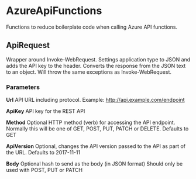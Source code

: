 # AzureApiFunctions

Functions to reduce boilerplate code when calling Azure API functions.

## ApiRequest

Wrapper around Invoke-WebRequest.
Settings application type to JSON and adds the API key to the header.
Converts the response from the JSON text to an object.
Will throw the same exceptions as Invoke-WebRequest.

### Parameters

**Url**
API URL including protocol.
Example: http://api.example.com/endpoint

**ApiKey**
API key for the REST API

**Method**
Optional HTTP method (verb) for accessing the API endpoint.
Normally this will be one of GET, POST, PUT, PATCH or DELETE.
Defaults to GET

**ApiVersion**
Optional, changes the API version passed to the API as part of the URL.
Defaults to 2017-11-11

**Body**
Optional hash to send as the body (in JSON format)
Should only be used with POST, PUT or PATCH